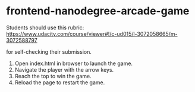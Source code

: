 frontend-nanodegree-arcade-game
===============================

Students should use this rubric: https://www.udacity.com/course/viewer#!/c-ud015/l-3072058665/m-3072588797

for self-checking their submission.

1. Open index.html in browser to launch the game.
2. Navigate the player with the arrow keys.
3. Reach the top to win the game.
4. Reload the page to restart the game.